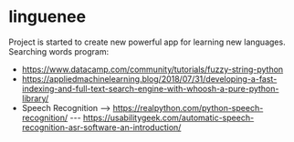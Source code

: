 # linguenee
Project is started to create new powerful app for learning new languages.\
Searching words program: 
* https://www.datacamp.com/community/tutorials/fuzzy-string-python 
* https://appliedmachinelearning.blog/2018/07/31/developing-a-fast-indexing-and-full-text-search-engine-with-whoosh-a-pure-python-library/ 
* Speech Recognition --> https://realpython.com/python-speech-recognition/ ---
 https://usabilitygeek.com/automatic-speech-recognition-asr-software-an-introduction/
